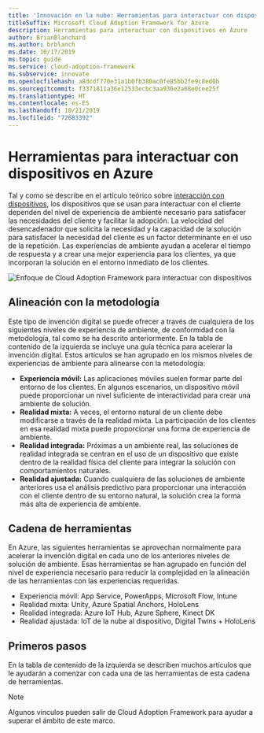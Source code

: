 ```yaml
---
title: 'Innovación en la nube: Herramientas para interactuar con dispositivos en Azure'
titleSuffix: Microsoft Cloud Adoption Framework for Azure
description: Herramientas para interactuar con dispositivos en Azure
author: BrianBlanchard
ms.author: brblanch
ms.date: 10/17/2019
ms.topic: guide
ms.service: cloud-adoption-framework
ms.subservice: innovate
ms.openlocfilehash: a8dcdf770e31a1b0fb380ac0fe85bb2fe9c8ed0b
ms.sourcegitcommit: f3371811a36e12533ecbc3aa936e2a68e0cee25f
ms.translationtype: HT
ms.contentlocale: es-ES
ms.lasthandoff: 10/21/2019
ms.locfileid: "72683392"
---
```

# <a name="tools-to-interact-with-devices-in-azure"></a>Herramientas para interactuar con dispositivos en Azure

Tal y como se describe en el artículo teórico sobre [interacción con dispositivos](../considerations/devices.md), los dispositivos que se usan para interactuar con el cliente dependen del nivel de experiencia de ambiente necesario para satisfacer las necesidades del cliente y facilitar la adopción. La velocidad del desencadenador que solicita la necesidad y la capacidad de la solución para satisfacer la necesidad del cliente es un factor determinante en el uso de la repetición. Las experiencias de ambiente ayudan a acelerar el tiempo de respuesta y a crear una mejor experiencia para los clientes, ya que incorporan la solución en el entorno inmediato de los clientes.

![Enfoque de Cloud Adoption Framework para interactuar con dispositivos](../../_images/innovate/ambient-experiences.png)

## <a name="alignment-to-the-methodology"></a>Alineación con la metodología

Este tipo de invención digital se puede ofrecer a través de cualquiera de los siguientes niveles de experiencia de ambiente, de conformidad con la metodología, tal como se ha descrito anteriormente. En la tabla de contenido de la izquierda se incluye una guía técnica para acelerar la invención digital. Estos artículos se han agrupado en los mismos niveles de experiencias de ambiente para alinearse con la metodología:

- **Experiencia móvil:** Las aplicaciones móviles suelen formar parte del entorno de los clientes. En algunos escenarios, un dispositivo móvil puede proporcionar un nivel suficiente de interactividad para crear una ambiente de solución.
- **Realidad mixta:** A veces, el entorno natural de un cliente debe modificarse a través de la realidad mixta. La participación de los clientes en esa realidad mixta puede proporcionar una forma de experiencia de ambiente.
- **Realidad integrada:** Próximas a un ambiente real, las soluciones de realidad integrada se centran en el uso de un dispositivo que existe dentro de la realidad física del cliente para integrar la solución con comportamientos naturales.
- **Realidad ajustada:** Cuando cualquiera de las soluciones de ambiente anteriores usa el análisis predictivo para proporcionar una interacción con el cliente dentro de su entorno natural, la solución crea la forma más alta de experiencia de ambiente.

## <a name="toolchain"></a>Cadena de herramientas

En Azure, las siguientes herramientas se aprovechan normalmente para acelerar la invención digital en cada uno de los anteriores niveles de solución de ambiente. Esas herramientas se han agrupado en función del nivel de experiencia necesario para reducir la complejidad en la alineación de las herramientas con las experiencias requeridas.

- Experiencia móvil: App Service, PowerApps, Microsoft Flow, Intune
- Realidad mixta: Unity, Azure Spatial Anchors, HoloLens
- Realidad integrada: Azure IoT Hub, Azure Sphere, Kinect DK
- Realidad ajustada: IoT de la nube al dispositivo, Digital Twins + HoloLens

## <a name="get-started"></a>Primeros pasos

En la tabla de contenido de la izquierda se describen muchos artículos que le ayudarán a comenzar con cada una de las herramientas de esta cadena de herramientas.

> [!NOTE]
> Algunos vínculos pueden salir de Cloud Adoption Framework para ayudar a superar el ámbito de este marco.
